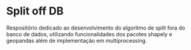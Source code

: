 # Split off DB

Respositório dedicado ao desenvolvimento do algoritmo de split fora do banco de dados, utilizando funcionalidades dos pacotes shapely e geopandas além de implementação em multiprocessing.


